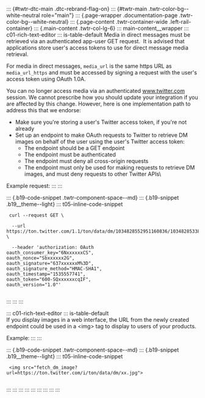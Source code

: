 ::: {#twtr-dtc-main .dtc-rebrand-flag-on}
::: {#twtr-main .twtr-color-bg--white-neutral role="main"}
::: {.page-wrapper .documentation-page .twtr-color-bg--white-neutral}
::: {.page-content .twtr-container-wide .left-rail-container}
::: {.main-content .twtr-col-lg-6}
::: main-content__wrapper
::: c01-rich-text-editor
::: is-table-default
Media in direct messages must be retrieved via an authenticated app-user
GET request.  It is advised that applications store user\'s access
tokens to use for direct message media retrieval.

For media in direct messages, ` media_url ` is the same https URL as
` media_url_https ` and must be accessed by signing a request with the
user's access token using OAuth 1.0A.

You can no longer access media via an authenticated www.twitter.com
session. We cannot prescribe how you should update your integration if
you are affected by this change. However, here is one implementation
path to address this that we endorse:

-   Make sure you're storing a user's Twitter access token, if you're
    not already
-   Set up an endpoint to make OAuth requests to Twitter to retrieve DM
    images on behalf of the user using the user's Twitter access token:
    -   The endpoint should be a GET endpoint
    -   The endpoint must be authenticated
    -   The endpoint must deny all cross-origin requests
    -   The endpoint must only be used for making requests to retrieve
        DM images, and must deny requests to other Twitter APIs\

Example request:
:::
:::

::: {.b19-code-snippet .twtr-component-space--md}
::: {.b19-snippet .b19__theme--light}
::: t05-inline-code-snippet
``` {.line-numbers .t05__pre--with-button}
 curl --request GET \

  --url https://ton.twitter.com/1.1/ton/data/dm/1034828552951160836/1034828533812486145/oP5p359h.jpg \

  --header 'authorization: OAuth 
oauth_consumer_key="6NxxxxxxCS", 
oauth_nonce="Sbxxxxxx2G", 
oauth_signature="637xxxxxxM%3D", 
oauth_signature_method="HMAC-SHA1", 
oauth_timestamp="1535557741", 
oauth_token="600-SQxxxxxxcqIF", 
oauth_version="1.0"'
    
```
:::
:::
:::

::: c01-rich-text-editor
::: is-table-default
\
If you display images in a web interface, the URL from the newly created
endpoint could be used in a \<img\> tag to display to users of your
products.

Example:
:::
:::

::: {.b19-code-snippet .twtr-component-space--md}
::: {.b19-snippet .b19__theme--light}
::: t05-inline-code-snippet
``` {.line-numbers .t05__pre--with-button}
 <img src="fetch_dm_image?url=https://ton.twitter.com/i/ton/data/dm/xx.jpg">
    
```
:::
:::
:::
:::
:::
:::
:::
:::
:::
